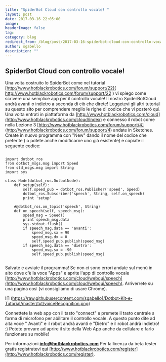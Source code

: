 ```yaml
---
title: "SpiderBot Cloud con controllo vocale! "
layout: post
date: 2017-03-16 22:05:00
image: 
headerImage: false
tag: 
category: blog
redirect_from: /blog/post/2017-03-16-spiderbot-cloud-con-controllo-vocale
author: sgabello
description: ""
---
```


##  SpiderBot Cloud con controllo vocale!  ##

Una volta costruito lo SpiderBot come nel tutorial [http://www.hotblackrobotics.com/forum/support/22]( http://www.hotblackrobotics.com/forum/support/22 ) vi spiego come scrivere una semplice app per il controllo vocale! Il nostro SpiderBotCloud andrà avanti o indietro a seconda di ciò che direte!
Leggetevi gli altri tutorial su questo sito per comprendere meglio le righe di codice che vi posterò qui.
Una volta entrati in piattaforma da [http://www.hotblackrobotics.com/cloud](http://www.hotblackrobotics.com/cloud/index) e connesso il robot come nella Lezione 3 [http://www.hotblackrobotics.com/forum/support/4] (http://www.hotblackrobotics.com/forum/support/4) andate in Sketches. Create in nuovo programma con "New" dando il nome del codice che preferite ( o potete anche modificarne uno già esistente) e copiate il seguente codice:

```

import dotbot_ros
from dotbot_msgs.msg import Speed
from std_msgs.msg import String
import sys

class Node(dotbot_ros.DotbotNode):
    def setup(self):
        self.speed_pub = dotbot_ros.Publisher('speed', Speed)
        dotbot_ros.Subscriber('speech', String, self.on_speech)
        print 'setup'

    #@dotbot_ros.on_topic('speech', String)
    def on_speech(self, speech_msg):
        speed_msg = Speed()
        print speech_msg.data
        sys.stdout.flush()
        if speech_msg.data == 'avanti':
            speed_msg.sx = 90
            speed_msg.dx = 0
            self.speed_pub.publish(speed_msg)
        if speech_msg.data == 'dietro':
            speed_msg.sx = -90
            self.speed_pub.publish(speed_msg)


```

Salvate e avviate il programma! Se non ci sono errori andate sul menù in alto dove c'è la voce "Apps" e aprite l'app di controllo vocale [http://www.hotblackrobotics.com/cloud/webgui/speech](http://www.hotblackrobotics.com/cloud/webgui/speech). Arriverrete su una pagina così (vi consigliamo di usare Chrome).

![] (https://raw.githubusercontent.com/sgabello1/Dotbot-Kit-e-Tutorial/master/tut/voiceRecognition.png) 

Connettete la web app con il tasto "connect" e premete il tasto centrale a forma di microfono per abilitare il controllo vocale. A questo punto dite ad alta voce " Avanti"  e il robot andrà avanti e "Dietro" e il robot andrà indietro! :) 
Potete provare ad aprire il sito della Web App anche da cellulare e farlo funzionare su mobile!

Per informazioni **info@hotblackrobotics.com** 
Per la licenza da beta tester gratis registratevi qui [http://www.hotblackrobotics.com/register](http://www.hotblackrobotics.com/register).
